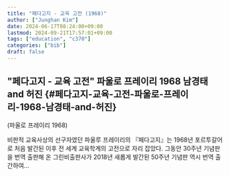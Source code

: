 ```yaml
---
title: "페다고지 - 교육 고전 (1968)"
author: ["Junghan Kim"]
date: 2024-06-17T08:24:00+09:00
lastmod: 2024-09-21T17:57:01+09:00
tags: ["education", "c370"]
categories: ["bib"]
draft: false
---
```


## "페다고지 - 교육 고전" 파울로 프레이리 1968 남경태 and 허진 {#페다고지-교육-고전-파울로-프레이리-1968-남경태-and-허진}

(파울로 프레이리 1968)

비판적 교육사상의 선구자였던 파울루 프레이리의 『페다고지』는 1968년 포르투갈어로 처음 발간된 이후 전 세계 교육학계의 고전으로 자리 잡았다. 그동안 30주년 기념판을 번역 출판해 온 그린비출판사가 2018년 새롭게 발간된 50주년 기념판 역시 번역 출간하여...
